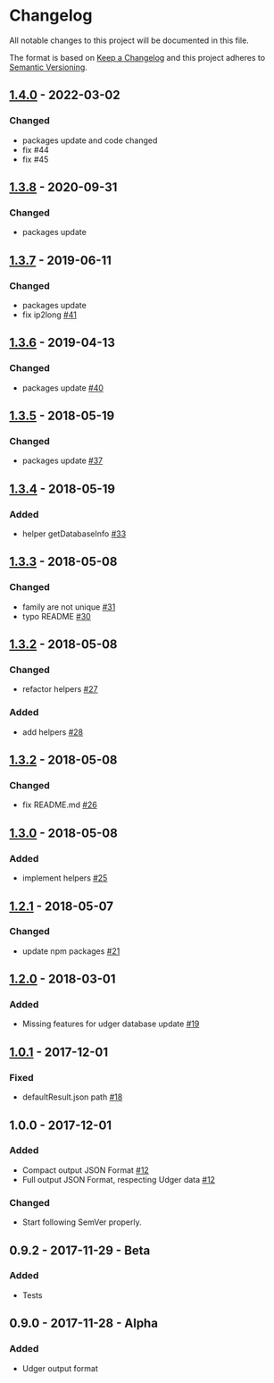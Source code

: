 # Changelog
All notable changes to this project will be documented in this file.

The format is based on [Keep a Changelog](http://keepachangelog.com/en/1.0.0/)
and this project adheres to [Semantic Versioning](http://semver.org/spec/v2.0.0.html).

## [1.4.0](https://github.com/udger/udger-nodejs/compare/v1.4.0...v1.3.7) - 2022-03-02
### Changed
* packages update and code changed
* fix #44
* fix #45

## [1.3.8](https://github.com/udger/udger-nodejs/compare/v1.3.8...v1.3.7) - 2020-09-31
### Changed
* packages update

## [1.3.7](https://github.com/udger/udger-nodejs/compare/v1.3.7...v1.3.6) - 2019-06-11
### Changed
* packages update
* fix ip2long [#41](https://github.com/udger/udger-nodejs/issues/41)

## [1.3.6](https://github.com/udger/udger-nodejs/compare/v1.3.6...v1.3.5) - 2019-04-13
### Changed
* packages update [#40](https://github.com/udger/udger-nodejs/issues/40)

## [1.3.5](https://github.com/udger/udger-nodejs/compare/v1.3.5...v1.3.4) - 2018-05-19
### Changed
* packages update [#37](https://github.com/udger/udger-nodejs/issues/37)

## [1.3.4](https://github.com/udger/udger-nodejs/compare/v1.3.4...v1.3.3) - 2018-05-19
### Added
* helper getDatabaseInfo [#33](https://github.com/udger/udger-nodejs/issues/33)

## [1.3.3](https://github.com/udger/udger-nodejs/compare/v1.3.3...v1.3.2) - 2018-05-08
### Changed
* family are not unique [#31](https://github.com/udger/udger-nodejs/issues/31)
* typo README [#30](https://github.com/udger/udger-nodejs/issues/30)

## [1.3.2](https://github.com/udger/udger-nodejs/compare/v1.3.2...v1.3.1) - 2018-05-08
### Changed
* refactor helpers [#27](https://github.com/udger/udger-nodejs/issues/27)
### Added
* add helpers [#28](https://github.com/udger/udger-nodejs/issues/28)

## [1.3.2](https://github.com/udger/udger-nodejs/compare/v1.3.1...v1.3.0) - 2018-05-08
### Changed
* fix README.md [#26](https://github.com/udger/udger-nodejs/issues/26)

## [1.3.0](https://github.com/udger/udger-nodejs/compare/v1.3.0...v1.2.1) - 2018-05-08
### Added
* implement helpers [#25](https://github.com/udger/udger-nodejs/issues/25)

## [1.2.1](https://github.com/udger/udger-nodejs/compare/v1.2.1...v1.2.0) - 2018-05-07
### Changed
* update npm packages [#21](https://github.com/udger/udger-nodejs/issues/21)

## [1.2.0](https://github.com/udger/udger-nodejs/compare/v1.2.0...v1.0.1) - 2018-03-01
### Added
* Missing features for udger database update [#19](https://github.com/udger/udger-nodejs/issues/19)

## [1.0.1](https://github.com/udger/udger-nodejs/compare/v1.0.1...v1.0.0) - 2017-12-01
### Fixed
* defaultResult.json path [#18](https://github.com/udger/udger-nodejs/issues/18)

## 1.0.0 - 2017-12-01
### Added
* Compact output JSON Format [#12](https://github.com/udger/udger-nodejs/issues/18)
* Full output JSON Format, respecting Udger data [#12](https://github.com/udger/udger-nodejs/issues/18)

### Changed
* Start following SemVer properly.

## 0.9.2 - 2017-11-29 - Beta
### Added
* Tests

## 0.9.0 - 2017-11-28 - Alpha
### Added
* Udger output format
